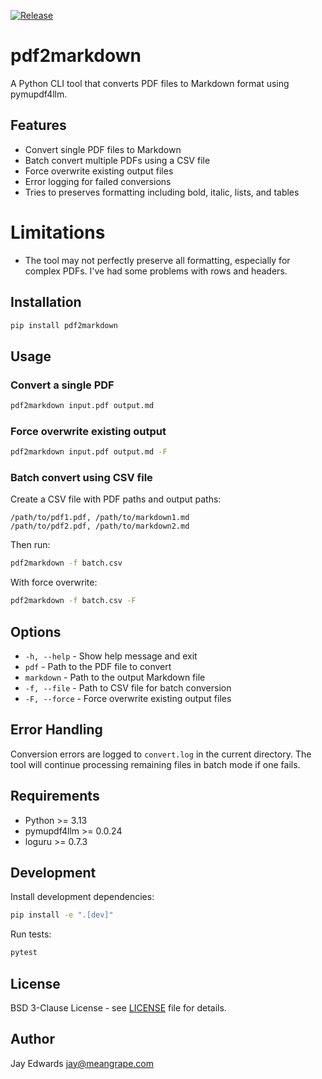 [![Release](https://github.com/meangrape/pdf2markdown/actions/workflows/release.yml/badge.svg)](https://github.com/meangrape/pdf2markdown/actions/workflows/release.yml)

# pdf2markdown

A Python CLI tool that converts PDF files to Markdown format using pymupdf4llm.

## Features

- Convert single PDF files to Markdown
- Batch convert multiple PDFs using a CSV file
- Force overwrite existing output files
- Error logging for failed conversions
- Tries to preserves formatting including bold, italic, lists, and tables

# Limitations

- The tool may not perfectly preserve all formatting, especially for complex
  PDFs. I've had some problems with rows and headers.

## Installation

```bash
pip install pdf2markdown
```

## Usage

### Convert a single PDF

```bash
pdf2markdown input.pdf output.md
```

### Force overwrite existing output

```bash
pdf2markdown input.pdf output.md -F
```

### Batch convert using CSV file

Create a CSV file with PDF paths and output paths:

```csv
/path/to/pdf1.pdf, /path/to/markdown1.md
/path/to/pdf2.pdf, /path/to/markdown2.md
```

Then run:

```bash
pdf2markdown -f batch.csv
```

With force overwrite:

```bash
pdf2markdown -f batch.csv -F
```

## Options

- `-h, --help` - Show help message and exit
- `pdf` - Path to the PDF file to convert
- `markdown` - Path to the output Markdown file
- `-f, --file` - Path to CSV file for batch conversion
- `-F, --force` - Force overwrite existing output files

## Error Handling

Conversion errors are logged to `convert.log` in the current directory. The tool will continue processing remaining files in batch mode if one fails.

## Requirements

- Python >= 3.13
- pymupdf4llm >= 0.0.24
- loguru >= 0.7.3

## Development

Install development dependencies:

```bash
pip install -e ".[dev]"
```

Run tests:

```bash
pytest
```

## License

BSD 3-Clause License - see [LICENSE](LICENSE) file for details.

## Author

Jay Edwards <jay@meangrape.com>
